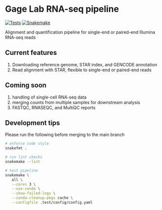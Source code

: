 # Gage Lab RNA-seq pipeline

[![Tests](https://github.com/gage-lab/rnaseq/actions/workflows/main.yml/badge.svg)](https://github.com/gage-lab/rnaseq/actions/workflows/main.yml)
[![Snakemake](https://img.shields.io/badge/snakemake-≥7.16.0-brightgreen.svg)](https://snakemake.github.io)

Alignment and quantification pipeline for single-end or paired-end Illumina RNA-seq reads

## Current features

1. Downloading reference genome, STAR index, and GENCODE annotation
2. Read alignment with STAR, flexible to single-end or paired-end reads

## Coming soon

1. handling of single-cell RNA-seq data
2. merging counts from multiple samples for downstream analysis
3. FASTQC, RNASEQC, and MultiQC reports

## Development tips

Please run the following before merging to the main branch

```bash
# enforce code style
snakefmt .

# run lint checks
snakemake --lint

# test pipeline
snakemake \
   all \
   --cores 3 \
   --use-conda \
   --show-failed-logs \
   --conda-cleanup-pkgs cache \
   --configfile .test/config/config.yaml 
```